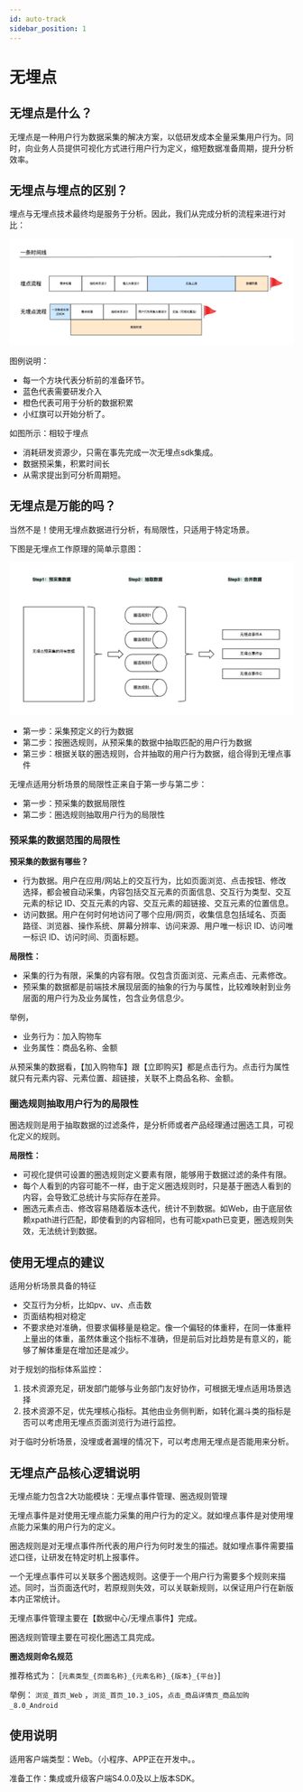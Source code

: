 ```yaml
---
id: auto-track
sidebar_position: 1
---
```


# 无埋点

## 无埋点是什么？

无埋点是一种用户行为数据采集的解决方案，以低研发成本全量采集用户行为。同时，向业务人员提供可视化方式进行用户行为定义，缩短数据准备周期，提升分析效率。

## 无埋点与埋点的区别？

埋点与无埋点技术最终均是服务于分析。因此，我们从完成分析的流程来进行对比：

![图 5](/img/fenxiliucheng1_README.png)  

图例说明：

* 每一个方块代表分析前的准备环节。
* 蓝色代表需要研发介入
* 橙色代表可用于分析的数据积累
* 小红旗可以开始分析了。

如图所示：相较于埋点

* 消耗研发资源少，只需在事先完成一次无埋点sdk集成。
* 数据预采集，积累时间长
* 从需求提出到可分析周期短。

## 无埋点是万能的吗？

当然不是！使用无埋点数据进行分析，有局限性，只适用于特定场景。

下图是无埋点工作原理的简单示意图：

![图 8](/img/shujuliu_README.png)  

* 第一步：采集预定义的行为数据
* 第二步：按圈选规则，从预采集的数据中抽取匹配的用户行为数据
* 第三步：根据关联的圈选规则，合并抽取的用户行为数据，组合得到无埋点事件

无埋点适用分析场景的局限性正来自于第一步与第二步：

* 第一步：预采集的数据局限性
* 第二步：圈选规则抽取用户行为的局限性

### 预采集的数据范围的局限性

**预采集的数据有哪些？**

* 行为数据。用户在应用/网站上的交互行为，比如页面浏览、点击按钮、修改选择，都会被自动采集，内容包括交互元素的页面信息、交互行为类型、交互元素的标记 ID、交互元素的内容、交互元素的超链接、交互元素的位置信息。
* 访问数据。用户在何时何地访问了哪个应用/网页，收集信息包括域名、页面路径、浏览器、操作系统、屏幕分辨率、访问来源、用户唯一标识 ID、访问唯一标识 ID、访问时间、页面标题。

**局限性：**

* 采集的行为有限，采集的内容有限。仅包含页面浏览、元素点击、元素修改。
* 预采集的数据都是前端技术展现层面的抽象的行为与属性，比较难映射到业务层面的用户行为及业务属性，包含业务信息少。
  
举例，

* 业务行为：加入购物车
* 业务属性：商品名称、金额

从预采集的数据看，【加入购物车】跟【立即购买】都是点击行为。点击行为属性就只有元素内容、元素位置、超链接，关联不上商品名称、金额。

### 圈选规则抽取用户行为的局限性

圈选规则是用于抽取数据的过滤条件，是分析师或者产品经理通过圈选工具，可视化定义的规则。

**局限性：**

* 可视化提供可设置的圈选规则定义要素有限，能够用于数据过滤的条件有限。
* 每个人看到的内容可能不一样，由于定义圈选规则时，只是基于圈选人看到的内容，会导致汇总统计与实际存在差异。
* 圈选元素点击、修改容易随着版本迭代，统计不到数据。如Web，由于底层依赖xpath进行匹配，即使看到的内容相同，也有可能xpath已变更，圈选规则失效，无法统计到数据。

## 使用无埋点的建议

适用分析场景具备的特征

* 交互行为分析，比如pv、uv、点击数
* 页面结构相对稳定
* 不要求绝对准确，但要求偏移量是稳定。像一个偏轻的体重秤，在同一体重秤上量出的体重，虽然体重这个指标不准确，但是前后对比趋势是有意义的，能够了解体重是在增加还是减少。

对于规划的指标体系监控：

1. 技术资源充足，研发部门能够与业务部门友好协作，可根据无埋点适用场景选择
2. 技术资源不足，优先埋核心指标。其他由业务侧判断，如转化漏斗类的指标是否可以考虑用无埋点页面浏览行为进行监控。

对于临时分析场景，没埋或者漏埋的情况下，可以考虑用无埋点是否能用来分析。

## 无埋点产品核心逻辑说明

无埋点能力包含2大功能模块：无埋点事件管理、圈选规则管理

无埋点事件是对使用无埋点能力采集的用户行为的定义。就如埋点事件是对使用埋点能力采集的用户行为的定义。

圈选规则是对无埋点事件所代表的用户行为何时发生的描述。就如埋点事件需要描述口径，让研发在特定时机上报事件。

一个无埋点事件可以关联多个圈选规则。这便于一个用户行为需要多个规则来描述。同时，当页面迭代时，若原规则失效，可以关联新规则，以保证用户行在新版本内正常统计。

无埋点事件管理主要在【数据中心/无埋点事件】完成。

圈选规则管理主要在可视化圈选工具完成。

**圈选规则命名规范**

推荐格式为： [`元素类型_{页面名称}_{元素名称}_{版本}_{平台}`]

举例： `浏览_首页_Web` ，`浏览_首页_10.3_iOS`，`点击_商品详情页_商品加购_8.0_Android`

## 使用说明

适用客户端类型：Web。（小程序、APP正在开发中。。

准备工作：集成或升级客户端S4.0.0及以上版本SDK。